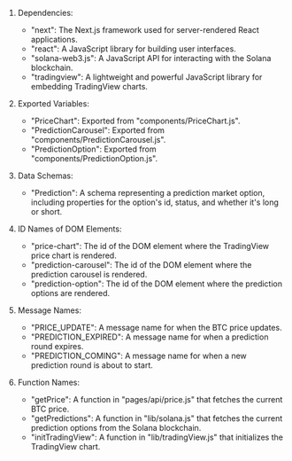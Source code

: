 1. Dependencies: 
   - "next": The Next.js framework used for server-rendered React applications.
   - "react": A JavaScript library for building user interfaces.
   - "solana-web3.js": A JavaScript API for interacting with the Solana blockchain.
   - "tradingview": A lightweight and powerful JavaScript library for embedding TradingView charts.

2. Exported Variables:
   - "PriceChart": Exported from "components/PriceChart.js".
   - "PredictionCarousel": Exported from "components/PredictionCarousel.js".
   - "PredictionOption": Exported from "components/PredictionOption.js".

3. Data Schemas:
   - "Prediction": A schema representing a prediction market option, including properties for the option's id, status, and whether it's long or short.

4. ID Names of DOM Elements:
   - "price-chart": The id of the DOM element where the TradingView price chart is rendered.
   - "prediction-carousel": The id of the DOM element where the prediction carousel is rendered.
   - "prediction-option": The id of the DOM element where the prediction options are rendered.

5. Message Names:
   - "PRICE_UPDATE": A message name for when the BTC price updates.
   - "PREDICTION_EXPIRED": A message name for when a prediction round expires.
   - "PREDICTION_COMING": A message name for when a new prediction round is about to start.

6. Function Names:
   - "getPrice": A function in "pages/api/price.js" that fetches the current BTC price.
   - "getPredictions": A function in "lib/solana.js" that fetches the current prediction options from the Solana blockchain.
   - "initTradingView": A function in "lib/tradingView.js" that initializes the TradingView chart.
